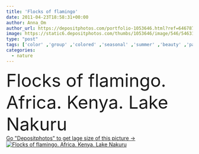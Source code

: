 ```yaml
---
title: 'Flocks of flamingo'
date: 2011-04-23T18:58:31+00:00
author: Anna_Om
author_url: https://depositphotos.com/portfolio-1053646.html?ref=64678756
image: https://static6.depositphotos.com/thumbs/1053646/image/546/5463184/api_thumb_450.jpg?forcejpeg=true
type: "post"
tags: ['color' ,'group' ,'colored' ,'seasonal' ,'summer' ,'beauty' ,'park' ,'outdoors' ,'nature' ,'spring' ,'water' ,'animal' ,'walking' ,'african' ,'wildlife' ,'safari' ,'reserve' ,'landscape' ,'tranquil' ,'bird' ,'pink' ,'scenic' ,'wild' ,'south' ,'national' ,'Africa' ,'standing' ,'lake' ,'flock' ,'wilderness' ,'of' ,'kenya' ,'herd' ,'Flamingo' ,'flocks' ,'waterfowl' ,'migrating' ,'nakuru' ]
categories: 
  - nature
---
```

<div aling="center">
            <font size="60"> Flocks of flamingo. Africa. Kenya. Lake Nakuru</font>   
</div>
<div>
    <a href='https://static6.depositphotos.com/thumbs/1053646/image/546/5463184/api_thumb_450.jpg?forcejpeg=true?ref=64678756' target=_blank > Go "Depositphotos" to get lage size of this picture ->
        <img href='https://static6.depositphotos.com/thumbs/1053646/image/546/5463184/api_thumb_450.jpg?forcejpeg=true?ref=64678756' src='https://static6.depositphotos.com/1053646/546/i/950/depositphotos_5463184-stock-photo-flocks-of-flamingo.jpg?forcejpeg=true' alt='Flocks of flamingo. Africa. Kenya. Lake Nakuru' >
    </a>
</div>
